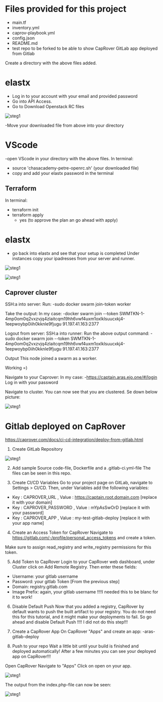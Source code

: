 # Files provided for this project
- main.tf
- inventory.yml
- caprov-playbook.yml
- config.json
- README.md
- test repo to be forked to be able to show CapRover GitLab app deployed from Gitlab

Create a directory with the above files added.

# elastx
- Log in to your account with your email and provided password
- Go into API Access.
- Go to Download Openstack RC files

![steg1](https://gitlab.com/SaraPetre/u08_caprover_gitlab/-/raw/master/images/api.PNG)

-Move your downloaded file from above into your directory

# VScode
-open VScode in your directory with the above files.
In terminal:
- source 'chasacademy-petre-openrc.sh' (your downloaded file)
- copy and add your elastx password in the terminal

## Terraform
In terminal:
- terraform init
- terraform apply
    - yes (to approve the plan an go ahead with apply)

# elastx
- go back into elastx and see that your setup is completed
Under instances copy your ipadresses from your server and runner.

![steg1](https://gitlab.com/SaraPetre/u08_caprover_gitlab/-/raw/master/images/instances.PNG)

![steg1](https://gitlab.com/SaraPetre/u08_caprover_gitlab/-/raw/master/images/inventory.PNG)

## Caprover cluster
SSH:a into server:
Run:
-sudo docker swarm join-token worker

Take the output: In my case:
-docker swarm join --token SWMTKN-1-4mp0om0q2vxzvjq4zlaitcqm19hh6vwf4uxm1oxlklsuucxkj4-1eepwoybp0iih0kknle9fjugu 91.197.41.163:2377

Logout from server:
SSH:a into runner:
Run the above output command:
-sudo docker swarm join --token SWMTKN-1-4mp0om0q2vxzvjq4zlaitcqm19hh6vwf4uxm1oxlklsuucxkj4-1eepwoybp0iih0kknle9fjugu 91.197.41.163:2377

Output
This node joined a swarm as a worker.

Working =)

Navigate to your Caprover:
In my case:
-https://captain.aras.ejo.one/#/login
Log in with your password

Navigate to cluster. You can now see that you are clustered. Se down below picture:


![steg1](https://gitlab.com/SaraPetre/u08_caprover_gitlab/-/raw/master/images/caprover_cluster.PNG)

# Gitlab deployed on CapRover
https://caprover.com/docs/ci-cd-integration/deploy-from-gitlab.html

1. Create GitLab Repository

![steg1](https://gitlab.com/SaraPetre/u08_caprover_gitlab/-/raw/master/images/aras_gitlab-repo.PNG)

2. Add sample Source code-file, Dockerfile and a .gitlab-ci.yml-file
The files can be seen in this repo.

3. Create CI/CD Variables
Go to your project page on GitLab, navigate to Settings > CI/CD. Then, under Variables add the following variables:

- Key : CAPROVER_URL , Value : https://captain.root.domain.com [replace it with your domain]
- Key : CAPROVER_PASSWORD , Value : mYpAsSwOrD [replace it with your password]
- Key : CAPROVER_APP , Value : my-test-gitlab-deploy [replace it with your app name]

4.  Create an Access Token for CapRover
Navigate to https://gitlab.com/-/profile/personal_access_tokens and create a token.

Make sure to assign read_registry and write_registry permissions for this token.

5. Add Token to CapRover
Login to your CapRover web dashboard, under Cluster click on Add Remote Registry. Then enter these fields:

- Username: your gitlab username
- Password: your gitlab Token [From the previous step]
- Domain: registry.gitlab.com
- Image Prefix: again, your gitlab username !!!!I needed this to be blanc for it to work!

6. Disable Default Push
Now that you added a registry, CapRover by default wants to push the built artifact to your registry. You do not need this for this tutorial, and it might make your deployments to fail. So go ahead and disable Default Push
!!!! I did not do this step!!!

7. Create a CapRover App
On CapRover "Apps" and create an app:
-aras-gitlab-deploy

8. Push to your repo
Wait a little bit until your build is finished and deployed automatically! After a few minutes you can see your deployed app on CapRover!!!

Open CapRover
Navigate to "Apps"
Click on open on your app.

![steg1](https://gitlab.com/SaraPetre/u08_caprover_gitlab/-/raw/master/images/caprover_apps.PNG)

The output from the index.php-file can now be seen:

![steg1](https://gitlab.com/SaraPetre/u08_caprover_gitlab/-/raw/master/images/app_output.PNG)
